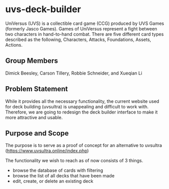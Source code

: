 # uvs-deck-builder
UniVersus (UVS) is a collectible card game (CCG) produced by 
UVS Games (formerly Jasco Games). Games of UniVersus represent a fight 
between two characters in hand-to-hand combat. There are five different 
card types described as the following, Characters, Attacks, Foundations, 
Assets, Actions. 

## Group Members
Dimick Beesley, Carson Tillery, Robbie Schneider, and Xueqian Li

## Problem Statement
While it provides all the necessary functionality, the current website used
for deck building (uvsultra) is unappealing and difficult to work with. Therefore, we 
are going to redesign the deck builder interface to make it more attractive 
and usable.

## Purpose and Scope
The purpose is to serve as a proof of concept for an alternative to uvsultra
(https://www.uvsultra.online/index.php)

The functionality we wish to reach as of now consists of 3 things. 
- browse the database of cards with filtering
- browse the list of all decks that have been made
- edit, create, or delete an existing deck
